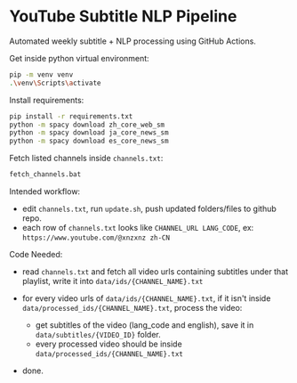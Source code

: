 # YouTube Subtitle NLP Pipeline

Automated weekly subtitle + NLP processing using GitHub Actions.

Get inside python virtual environment:

```bash
pip -m venv venv
.\venv\Scripts\activate
```

Install requirements:

```bash
pip install -r requirements.txt
python -m spacy download zh_core_web_sm
python -m spacy download ja_core_news_sm
python -m spacy download es_core_news_sm
```

Fetch listed channels inside `channels.txt`:

```bash
fetch_channels.bat
```

Intended workflow:

- edit `channels.txt`, run `update.sh`, push updated folders/files to github repo.
- each row of `channels.txt` looks like `CHANNEL_URL LANG_CODE`, ex: `https://www.youtube.com/@xnzxnz zh-CN`

Code Needed:

- read `channels.txt` and fetch all video urls containing subtitles under that playlist, write it into `data/ids/{CHANNEL_NAME}.txt`
- for every video urls of `data/ids/{CHANNEL_NAME}.txt`, if it isn't inside `data/processed_ids/{CHANNEL_NAME}.txt`, process the video:

  - get subtitles of the video (lang_code and english), save it in `data/subtitles/{VIDEO_ID}` folder.
  - every processed video should be inside `data/processed_ids/{CHANNEL_NAME}.txt`

- done.

